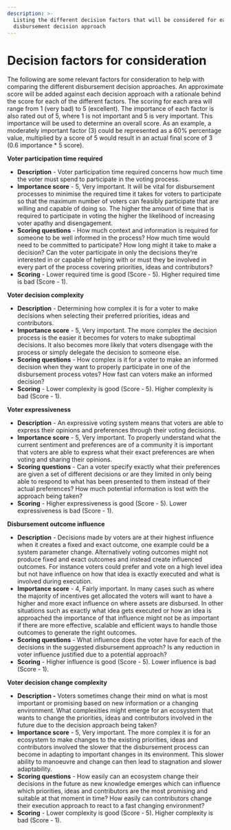 ```yaml
---
description: >-
  Listing the different decision factors that will be considered for each
  disbursement decision approach
---
```


# Decision factors for consideration

The following are some relevant factors for consideration to help with comparing the different disbursement decision approaches. An approximate score will be added against each decision approach with a rationale behind the score for each of the different factors. The scoring for each area will range from 1 (very bad) to 5 (excellent). The importance of each factor is also rated out of 5, where 1 is not important and 5 is very important. This importance will be used to determine an overall score. As an example, a moderately important factor (3) could be represented as a 60% percentage value, multiplied by a score of 5 would result in an actual final score of 3 (0.6 importance \* 5 score).



**Voter participation time required**

* **Description** - Voter participation time required concerns how much time the voter must spend to participate in the voting process.
* **Importance score** - 5, Very important. It will be vital for disbursement processes to minimise the required time it takes for voters to participate so that the maximum number of voters can feasibly participate that are willing and capable of doing so. The higher the amount of time that is required to participate in voting the higher the likelihood of increasing voter apathy and disengagement.
* **Scoring questions** - How much context and information is required for someone to be well informed in the process? How much time would need to be committed to participate? How long might it take to make a decision? Can the voter participate in only the decisions they’re interested in or capable of helping with or must they be involved in every part of the process covering priorities, ideas and contributors?
* **Scoring** - Lower required time is good (Score - 5). Higher required time is bad (Score - 1).



**Voter decision complexity**

* **Description** - Determining how complex it is for a voter to make decisions when selecting their preferred priorities, ideas and contributors.
* **Importance score** - 5, Very important. The more complex the decision process is the easier it becomes for voters to make suboptimal decisions. It also becomes more likely that voters disengage with the process or simply delegate the decision to someone else.
* **Scoring questions** - How complex is it for a voter to make an informed decision when they want to properly participate in one of the disbursement process votes? How fast can voters make an informed decision?
* **Scoring** - Lower complexity is good (Score - 5). Higher complexity is bad (Score - 1).



**Voter expressiveness**

* **Description** - An expressive voting system means that voters are able to express their opinions and preferences through their voting decisions.
* **Importance score** - 5, Very important. To properly understand what the current sentiment and preferences are of a community it is important that voters are able to express what their exact preferences are when voting and sharing their opinions.
* **Scoring questions** - Can a voter specify exactly what their preferences are given a set of different decisions or are they limited in only being able to respond to what has been presented to them instead of their actual preferences? How much potential information is lost with the approach being taken?
* **Scoring** - Higher expressiveness is good (Score - 5). Lower expressiveness is bad (Score - 1).



**Disbursement outcome influence**

* **Description** - Decisions made by voters are at their highest influence when it creates a fixed and exact outcome, one example could be a system parameter change. Alternatively voting outcomes might not produce fixed and exact outcomes and instead create influenced outcomes. For instance voters could prefer and vote on a high level idea but not have influence on how that idea is exactly executed and what is involved during execution.
* **Importance score** - 4, Fairly important. In many cases such as where the majority of incentives get allocated the voters will want to have a higher and more exact influence on where assets are disbursed. In other situations such as exactly what idea gets executed or how an idea is approached the importance of that influence might not be as important if there are more effective, scalable and efficient ways to handle those outcomes to generate the right outcomes.
* **Scoring questions** - What influence does the voter have for each of the decisions in the suggested disbursement approach? Is any reduction in voter influence justified due to a potential approach?
* **Scoring** - Higher influence is good (Score - 5). Lower influence is bad (Score - 1).



**Voter decision change complexity**

* **Description -** Voters sometimes change their mind on what is most important or promising based on new information or a changing environment. What complexities might emerge for an ecosystem that wants to change the priorities, ideas and contributors involved in the future due to the decision approach being taken?
* **Importance score** - 5, Very important. The more complex it is for an ecosystem to make changes to the existing priorities, ideas and contributors involved the slower that the disbursement process can become in adapting to important changes in its environment. This slower ability to manoeuvre and change can then lead to stagnation and slower adaptability.
* **Scoring questions** - How easily can an ecosystem change their decisions in the future as new knowledge emerges which can influence which priorities, ideas and contributors are the most promising and suitable at that moment in time? How easily can contributors change their execution approach to react to a fast changing environment?
* **Scoring** - Lower complexity is good (Score - 5). Higher complexity is bad (Score - 1).
